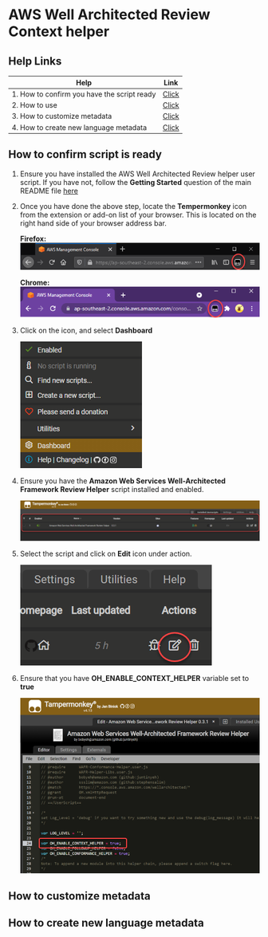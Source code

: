 
# AWS Well Architected Review Context helper

## Help Links

| Help | Link | 
| ------------- | ------------- | 
| 1. How to confirm you have the script ready | [Click](#-How-to-confirm-script-is-ready) | 
| 2. How to use | [Click](#-How-to-use) | 
| 3. How to customize metadata | [Click](#How-to-customize-metadata) |
| 4. How to create new language metadata | [Click](#How-to-create-new-language-metadata) |

## How to confirm script is ready

1. Ensure you have installed the AWS Well Architected Review helper user script. If you have not, follow the **Getting Started** question of the main README file [here](README.md)

2. Once you have done the above step, locate the **Tempermonkey** icon from the extension or add-on list of your browser. This is  located on the right hand side of your browser address bar.

    **Firefox:** 
        ![firefox](images/tempermonkey_icon_firefox.png)
    
    **Chrome:**
        ![chrome](images/tempermonkey_icon_chrome.png)

3. Click on the icon, and select **Dashboard**

     ![chrome](images/tempermonkey_dashboard_select.png)

4. Ensure you have the **Amazon Web Services Well-Architected Framework Review Helper** script installed and enabled.

     ![chrome](images/tempermonkey_dashboard_view.png)

5. Select the script and click on **Edit** icon under action.

     ![chrome](images/tempermonkey_dashboard_view_edit.png)

6. Ensure that you have **OH_ENABLE_CONTEXT_HELPER** variable set to **true**

     ![chrome](images/tempermonkey_OH_ENABLE_CONTEXT_HELPER_variable_true.png)

## How to customize metadata

## How to create new language metadata
